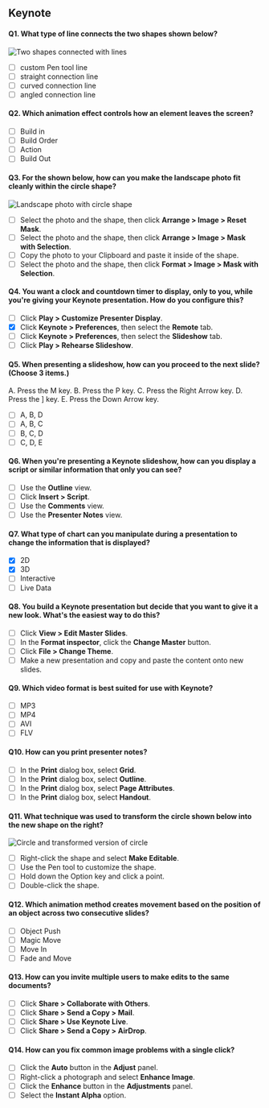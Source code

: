 ## Keynote

#### Q1. What type of line connects the two shapes shown below?

![Two shapes connected with lines](images/Q1.png)

- [ ] custom Pen tool line
- [ ] straight connection line
- [ ] curved connection line
- [ ] angled connection line

#### Q2. Which animation effect controls how an element leaves the screen?

- [ ] Build in
- [ ] Build Order
- [ ] Action
- [ ] Build Out

#### Q3. For the shown below, how can you make the landscape photo fit cleanly within the circle shape?

![Landscape photo with circle shape](images/Q3.png)

- [ ] Select the photo and the shape, then click **Arrange > Image > Reset Mask**.
- [ ] Select the photo and the shape, then click **Arrange > Image > Mask with Selection**.
- [ ] Copy the photo to your Clipboard and paste it inside of the shape.
- [ ] Select the photo and the shape, then click **Format > Image > Mask with Selection**.

#### Q4. You want a clock and countdown timer to display, only to you, while you're giving your Keynote presentation. How do you configure this?

- [ ] Click **Play > Customize Presenter Display**.
- [x] Click **Keynote > Preferences**, then select the **Remote** tab.
- [ ] Click **Keynote > Preferences**, then select the **Slideshow** tab.
- [ ] Click **Play > Rehearse Slideshow**.

#### Q5. When presenting a slideshow, how can you proceed to the next slide? (Choose 3 items.)

A. Press the M key.
B. Press the P key.
C. Press the Right Arrow key.
D. Press the ] key.
E. Press the Down Arrow key.

- [ ] A, B, D
- [ ] A, B, C
- [ ] B, C, D
- [ ] C, D, E

#### Q6. When you're presenting a Keynote slideshow, how can you display a script or similar information that only you can see?

- [ ] Use the **Outline** view.
- [ ] Click **Insert > Script**.
- [ ] Use the **Comments** view.
- [ ] Use the **Presenter Notes** view.

#### Q7. What type of chart can you manipulate during a presentation to change the information that is displayed?

- [x] 2D
- [x] 3D
- [ ] Interactive
- [ ] Live Data

#### Q8. You build a Keynote presentation but decide that you want to give it a new look. What's the easiest way to do this?

- [ ] Click **View > Edit Master Slides**.
- [ ] In the **Format inspector**, click the **Change Master** button.
- [ ] Click **File > Change Theme**.
- [ ] Make a new presentation and copy and paste the content onto new slides.

#### Q9. Which video format is best suited for use with Keynote?

- [ ] MP3
- [ ] MP4
- [ ] AVI
- [ ] FLV

#### Q10. How can you print presenter notes?

- [ ] In the **Print** dialog box, select **Grid**.
- [ ] In the **Print** dialog box, select **Outline**.
- [ ] In the **Print** dialog box, select **Page Attributes**.
- [ ] In the **Print** dialog box, select **Handout**.

#### Q11. What technique was used to transform the circle shown below into the new shape on the right?

![Circle and transformed version of circle](images/Q11.png)

- [ ] Right-click the shape and select **Make Editable**.
- [ ] Use the Pen tool to customize the shape.
- [ ] Hold down the Option key and click a point.
- [ ] Double-click the shape.

#### Q12. Which animation method creates movement based on the position of an object across two consecutive slides?

- [ ] Object Push
- [ ] Magic Move
- [ ] Move In
- [ ] Fade and Move

#### Q13. How can you invite multiple users to make edits to the same documents?

- [ ] Click **Share > Collaborate with Others**.
- [ ] Click **Share > Send a Copy > Mail**.
- [ ] Click **Share > Use Keynote Live**.
- [ ] Click **Share > Send a Copy > AirDrop**.

#### Q14. How can you fix common image problems with a single click?

- [ ] Click the **Auto** button in the **Adjust** panel.
- [ ] Right-click a photograph and select **Enhance Image**.
- [ ] Click the **Enhance** button in the **Adjustments** panel.
- [ ] Select the **Instant Alpha** option.
